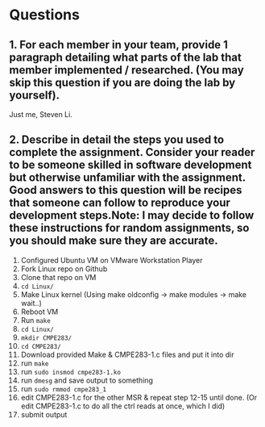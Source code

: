 # Questions
## 1. For each member in your team, provide 1 paragraph detailing what parts of the lab that member implemented / researched. (You may skip this question if you are doing the lab by yourself).

Just me, Steven Li.


## 2. Describe in detail the steps you used to complete the assignment. Consider your reader to be someone skilled in software development but otherwise unfamiliar with the assignment. Good answers to this question will be recipes that someone can follow to reproduce your development steps.Note: I may decide to follow these instructions for random assignments, so you should make sure they are accurate.
   

1. Configured Ubuntu VM on VMware Workstation Player
2. Fork Linux repo on Github
3. Clone that repo on VM
4. `cd Linux/`
5. Make Linux kernel (Using make oldconfig -> make modules -> make wait..)
6. Reboot VM
7. Run `make`
8. `cd Linux/`
9. `mkdir CMPE283/`
10. `cd CMPE283/`
11. Download provided Make & CMPE283-1.c files and put it into dir
12. run `make`
13. run `sudo insmod cmpe283-1.ko`
14. run `dmesg` and save output to something
15. run `sudo rmmod cmpe283_1` 
16. edit CMPE283-1.c for the other MSR & repeat step 12-15 until done. (Or edit CMPE283-1.c to do all the ctrl reads at once, which I did)
17. submit output

